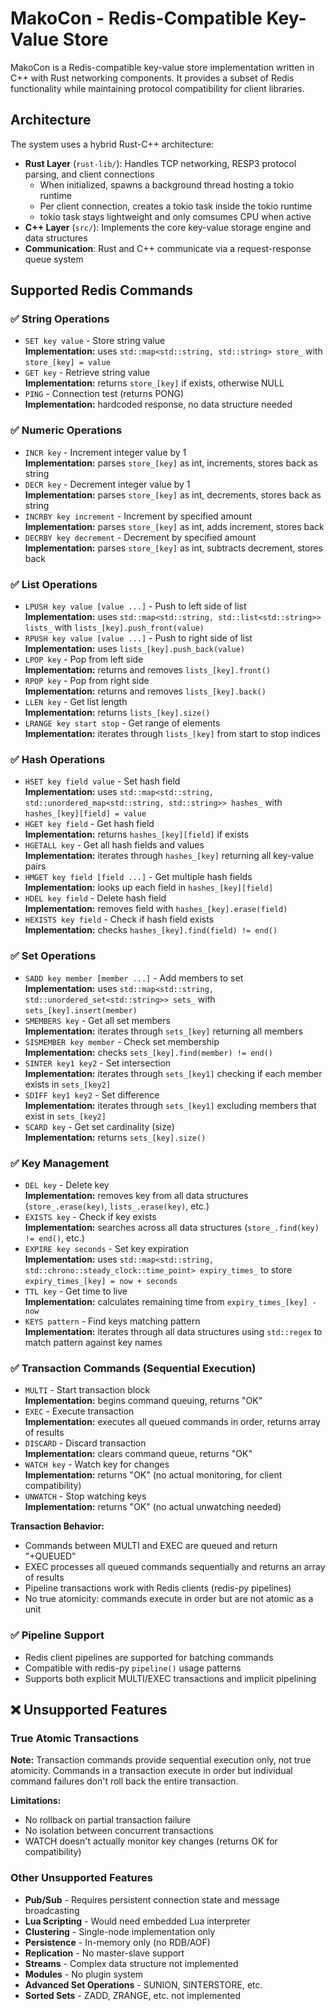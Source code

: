 # MakoCon - Redis-Compatible Key-Value Store

MakoCon is a Redis-compatible key-value store implementation written in C++ with Rust networking components. It provides a subset of Redis functionality while maintaining protocol compatibility for client libraries.

## Architecture

The system uses a hybrid Rust-C++ architecture:

- **Rust Layer** (`rust-lib/`): Handles TCP networking, RESP3 protocol parsing, and client connections
  * When initialized, spawns a background thread hosting a tokio runtime
  * Per client connection, creates a tokio task inside the tokio runtime
  * tokio task stays lightweight and only comsumes CPU when active
- **C++ Layer** (`src/`): Implements the core key-value storage engine and data structures
- **Communication**: Rust and C++ communicate via a request-response queue system

## Supported Redis Commands

### ✅ String Operations
- `SET key value` - Store string value  
  **Implementation:** uses `std::map<std::string, std::string> store_` with `store_[key] = value`
- `GET key` - Retrieve string value  
  **Implementation:** returns `store_[key]` if exists, otherwise NULL
- `PING` - Connection test (returns PONG)  
  **Implementation:** hardcoded response, no data structure needed

### ✅ Numeric Operations  
- `INCR key` - Increment integer value by 1  
  **Implementation:** parses `store_[key]` as int, increments, stores back as string
- `DECR key` - Decrement integer value by 1  
  **Implementation:** parses `store_[key]` as int, decrements, stores back as string
- `INCRBY key increment` - Increment by specified amount  
  **Implementation:** parses `store_[key]` as int, adds increment, stores back
- `DECRBY key decrement` - Decrement by specified amount  
  **Implementation:** parses `store_[key]` as int, subtracts decrement, stores back

### ✅ List Operations
- `LPUSH key value [value ...]` - Push to left side of list  
  **Implementation:** uses `std::map<std::string, std::list<std::string>> lists_` with `lists_[key].push_front(value)`
- `RPUSH key value [value ...]` - Push to right side of list  
  **Implementation:** uses `lists_[key].push_back(value)`
- `LPOP key` - Pop from left side  
  **Implementation:** returns and removes `lists_[key].front()`
- `RPOP key` - Pop from right side  
  **Implementation:** returns and removes `lists_[key].back()`
- `LLEN key` - Get list length  
  **Implementation:** returns `lists_[key].size()`
- `LRANGE key start stop` - Get range of elements  
  **Implementation:** iterates through `lists_[key]` from start to stop indices

### ✅ Hash Operations
- `HSET key field value` - Set hash field  
  **Implementation:** uses `std::map<std::string, std::unordered_map<std::string, std::string>> hashes_` with `hashes_[key][field] = value`
- `HGET key field` - Get hash field  
  **Implementation:** returns `hashes_[key][field]` if exists
- `HGETALL key` - Get all hash fields and values  
  **Implementation:** iterates through `hashes_[key]` returning all key-value pairs
- `HMGET key field [field ...]` - Get multiple hash fields  
  **Implementation:** looks up each field in `hashes_[key][field]`
- `HDEL key field` - Delete hash field  
  **Implementation:** removes field with `hashes_[key].erase(field)`
- `HEXISTS key field` - Check if hash field exists  
  **Implementation:** checks `hashes_[key].find(field) != end()`

### ✅ Set Operations
- `SADD key member [member ...]` - Add members to set  
  **Implementation:** uses `std::map<std::string, std::unordered_set<std::string>> sets_` with `sets_[key].insert(member)`
- `SMEMBERS key` - Get all set members  
  **Implementation:** iterates through `sets_[key]` returning all members
- `SISMEMBER key member` - Check set membership  
  **Implementation:** checks `sets_[key].find(member) != end()`
- `SINTER key1 key2` - Set intersection  
  **Implementation:** iterates through `sets_[key1]` checking if each member exists in `sets_[key2]`
- `SDIFF key1 key2` - Set difference  
  **Implementation:** iterates through `sets_[key1]` excluding members that exist in `sets_[key2]`
- `SCARD key` - Get set cardinality (size)  
  **Implementation:** returns `sets_[key].size()`

### ✅ Key Management
- `DEL key` - Delete key  
  **Implementation:** removes key from all data structures (`store_.erase(key)`, `lists_.erase(key)`, etc.)
- `EXISTS key` - Check if key exists  
  **Implementation:** searches across all data structures (`store_.find(key) != end()`, etc.)
- `EXPIRE key seconds` - Set key expiration  
  **Implementation:** uses `std::map<std::string, std::chrono::steady_clock::time_point> expiry_times_` to store `expiry_times_[key] = now + seconds`
- `TTL key` - Get time to live  
  **Implementation:** calculates remaining time from `expiry_times_[key] - now`
- `KEYS pattern` - Find keys matching pattern  
  **Implementation:** iterates through all data structures using `std::regex` to match pattern against key names

### ✅ Transaction Commands (Sequential Execution)
- `MULTI` - Start transaction block  
  **Implementation:** begins command queuing, returns "OK"
- `EXEC` - Execute transaction  
  **Implementation:** executes all queued commands in order, returns array of results
- `DISCARD` - Discard transaction  
  **Implementation:** clears command queue, returns "OK"
- `WATCH key` - Watch key for changes  
  **Implementation:** returns "OK" (no actual monitoring, for client compatibility)
- `UNWATCH` - Stop watching keys  
  **Implementation:** returns "OK" (no actual unwatching needed)

**Transaction Behavior:**
- Commands between MULTI and EXEC are queued and return "+QUEUED"
- EXEC processes all queued commands sequentially and returns an array of results
- Pipeline transactions work with Redis clients (redis-py pipelines)
- No true atomicity: commands execute in order but are not atomic as a unit

### ✅ Pipeline Support
- Redis client pipelines are supported for batching commands
- Compatible with redis-py `pipeline()` usage patterns
- Supports both explicit MULTI/EXEC transactions and implicit pipelining


## ❌ Unsupported Features

### True Atomic Transactions
**Note:** Transaction commands provide sequential execution only, not true atomicity. Commands in a transaction execute in order but individual command failures don't roll back the entire transaction.

**Limitations:**
- No rollback on partial transaction failure
- No isolation between concurrent transactions
- WATCH doesn't actually monitor key changes (returns OK for compatibility)

### Other Unsupported Features
- **Pub/Sub** - Requires persistent connection state and message broadcasting
- **Lua Scripting** - Would need embedded Lua interpreter
- **Clustering** - Single-node implementation only
- **Persistence** - In-memory only (no RDB/AOF)
- **Replication** - No master-slave support
- **Streams** - Complex data structure not implemented
- **Modules** - No plugin system
- **Advanced Set Operations** - SUNION, SINTERSTORE, etc.
- **Sorted Sets** - ZADD, ZRANGE, etc. not implemented
